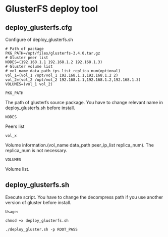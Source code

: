# GlusterFS deploy tool

## deploy\_glusterfs.cfg
Configure of deploy\_glusterfs.sh

	# Path of package
	PKG_PATH=/opt/files/glusterfs-3.4.0.tar.gz
	# Gluster peer list
	NODES=(192.168.1.1 192.168.1.2 192.168.1.3)
	# Gluster volume list
	# vol_name data_path ips_list replica_num(optional)
	vol_1=(vol_1 /opt/vol_1 192.168.1.1,192.168.1.2 2)
	vol_2=(vol_2 /opt/vol_2 192.168.1.1,192.168.1.2,192.168.1.3)
	VOLUMES=(vol_1 vol_2)

`PKG_PATH`

The path of glusterfs source package. You have to change relevant name in deploy\_glusterfs.sh before install.

`NODES`

Peers list

`vol_x`

Volume information.(vol\_name data\_path peer\_ip\_list replica\_num). The replica\_num is not necessary.

`VOLUMES`

Volume list.

## deploy\_glusterfs.sh
Execute script. You have to change the decompress path if you use another version of gluster before install.

`Usage:`

	chmod +x deploy_glusterfs.sh

	./deploy_gluster.sh -p ROOT_PASS
